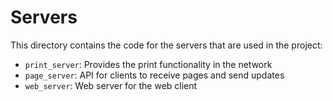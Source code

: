 # Servers

This directory contains the code for the servers that are used in the project:

- `print_server`: Provides the print functionality in the network
- `page_server`: API for clients to receive pages and send updates
- `web_server`: Web server for the web client
